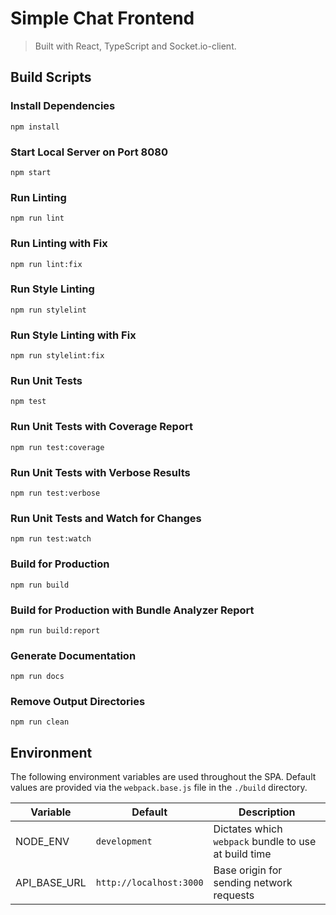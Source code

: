 # Simple Chat Frontend
> Built with React, TypeScript and Socket.io-client.

## Build Scripts

### Install Dependencies
```
npm install
```

### Start Local Server on Port 8080
```
npm start
```

### Run Linting
```
npm run lint
```

### Run Linting with Fix
```
npm run lint:fix
```

### Run Style Linting
```
npm run stylelint
```

### Run Style Linting with Fix
```
npm run stylelint:fix
```

### Run Unit Tests
```
npm test
```

### Run Unit Tests with Coverage Report
```
npm run test:coverage
```

### Run Unit Tests with Verbose Results
```
npm run test:verbose
```

### Run Unit Tests and Watch for Changes
```
npm run test:watch
```

### Build for Production
```
npm run build
```

### Build for Production with Bundle Analyzer Report
```
npm run build:report
```

### Generate Documentation
```
npm run docs
```

### Remove Output Directories
```
npm run clean
```

## Environment

The following environment variables are used throughout the SPA. Default values are provided via the `webpack.base.js` file in the `./build` directory.

| Variable      | Default                 | Description                                            |
| ------------- | ----------------------- | ------------------------------------------------------ |
| NODE_ENV      | `development`           | Dictates which `webpack` bundle to use at build time   |
| API_BASE_URL  | `http://localhost:3000` | Base origin for sending network requests               |
